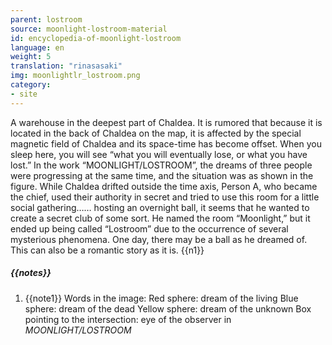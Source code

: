 ```yaml
---
parent: lostroom
source: moonlight-lostroom-material
id: encyclopedia-of-moonlight-lostroom
language: en
weight: 5
translation: "rinasasaki"
img: moonlightlr_lostroom.png
category:
- site
---
```


A warehouse in the deepest part of Chaldea. It is rumored that because it is located in the back of Chaldea on the map, it is affected by the special magnetic field of Chaldea and its space-time has become offset.
When you sleep here, you will see “what you will eventually lose, or what you have lost.”
In the work “MOONLIGHT/LOSTROOM”, the dreams of three people were progressing at the same time, and the situation was as shown in the figure.
While Chaldea drifted outside the time axis, Person A, who became the chief, used their authority in secret and tried to use this room for a little social gathering…… hosting an overnight ball, it seems that he wanted to create a secret club of some sort. He named the room “Moonlight,” but it ended up being called “Lostroom” due to the occurrence of several mysterious phenomena.
One day, there may be a ball as he dreamed of. This can also be a romantic story as it is.
{{n1}}

##### {{notes}}

1. {{note1}} Words in the image:
   Red sphere: dream of the living
   Blue sphere: dream of the dead
   Yellow sphere: dream of the unknown
   Box pointing to the intersection: eye of the observer in *MOONLIGHT/LOSTROOM*
